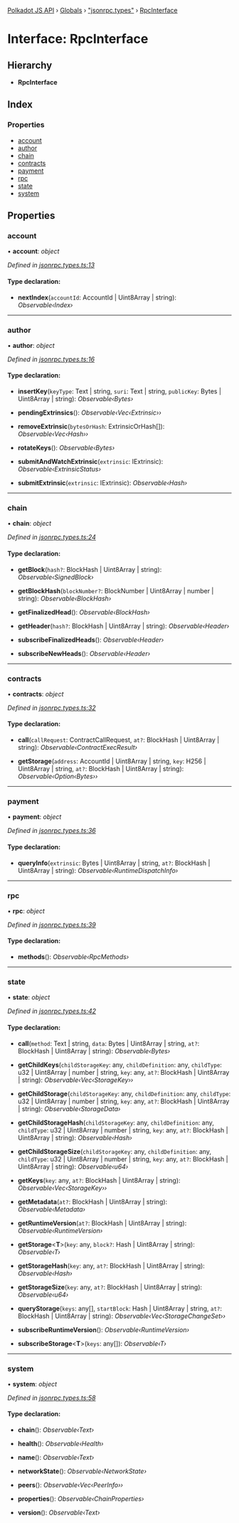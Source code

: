 [Polkadot JS API](../README.md) › [Globals](../globals.md) › ["jsonrpc.types"](../modules/_jsonrpc_types_.md) › [RpcInterface](_jsonrpc_types_.rpcinterface.md)

# Interface: RpcInterface

## Hierarchy

* **RpcInterface**

## Index

### Properties

* [account](_jsonrpc_types_.rpcinterface.md#account)
* [author](_jsonrpc_types_.rpcinterface.md#author)
* [chain](_jsonrpc_types_.rpcinterface.md#chain)
* [contracts](_jsonrpc_types_.rpcinterface.md#contracts)
* [payment](_jsonrpc_types_.rpcinterface.md#payment)
* [rpc](_jsonrpc_types_.rpcinterface.md#rpc)
* [state](_jsonrpc_types_.rpcinterface.md#state)
* [system](_jsonrpc_types_.rpcinterface.md#system)

## Properties

###  account

• **account**: *object*

*Defined in [jsonrpc.types.ts:13](https://github.com/polkadot-js/api/blob/3db15e73a5/packages/rpc-core/src/jsonrpc.types.ts#L13)*

#### Type declaration:

* **nextIndex**(`accountId`: AccountId | Uint8Array | string): *Observable‹Index›*

___

###  author

• **author**: *object*

*Defined in [jsonrpc.types.ts:16](https://github.com/polkadot-js/api/blob/3db15e73a5/packages/rpc-core/src/jsonrpc.types.ts#L16)*

#### Type declaration:

* **insertKey**(`keyType`: Text | string, `suri`: Text | string, `publicKey`: Bytes | Uint8Array | string): *Observable‹Bytes›*

* **pendingExtrinsics**(): *Observable‹Vec‹Extrinsic››*

* **removeExtrinsic**(`bytesOrHash`: ExtrinsicOrHash[]): *Observable‹Vec‹Hash››*

* **rotateKeys**(): *Observable‹Bytes›*

* **submitAndWatchExtrinsic**(`extrinsic`: IExtrinsic): *Observable‹ExtrinsicStatus›*

* **submitExtrinsic**(`extrinsic`: IExtrinsic): *Observable‹Hash›*

___

###  chain

• **chain**: *object*

*Defined in [jsonrpc.types.ts:24](https://github.com/polkadot-js/api/blob/3db15e73a5/packages/rpc-core/src/jsonrpc.types.ts#L24)*

#### Type declaration:

* **getBlock**(`hash?`: BlockHash | Uint8Array | string): *Observable‹SignedBlock›*

* **getBlockHash**(`blockNumber?`: BlockNumber | Uint8Array | number | string): *Observable‹BlockHash›*

* **getFinalizedHead**(): *Observable‹BlockHash›*

* **getHeader**(`hash?`: BlockHash | Uint8Array | string): *Observable‹Header›*

* **subscribeFinalizedHeads**(): *Observable‹Header›*

* **subscribeNewHeads**(): *Observable‹Header›*

___

###  contracts

• **contracts**: *object*

*Defined in [jsonrpc.types.ts:32](https://github.com/polkadot-js/api/blob/3db15e73a5/packages/rpc-core/src/jsonrpc.types.ts#L32)*

#### Type declaration:

* **call**(`callRequest`: ContractCallRequest, `at?`: BlockHash | Uint8Array | string): *Observable‹ContractExecResult›*

* **getStorage**(`address`: AccountId | Uint8Array | string, `key`: H256 | Uint8Array | string, `at?`: BlockHash | Uint8Array | string): *Observable‹Option‹Bytes››*

___

###  payment

• **payment**: *object*

*Defined in [jsonrpc.types.ts:36](https://github.com/polkadot-js/api/blob/3db15e73a5/packages/rpc-core/src/jsonrpc.types.ts#L36)*

#### Type declaration:

* **queryInfo**(`extrinsic`: Bytes | Uint8Array | string, `at?`: BlockHash | Uint8Array | string): *Observable‹RuntimeDispatchInfo›*

___

###  rpc

• **rpc**: *object*

*Defined in [jsonrpc.types.ts:39](https://github.com/polkadot-js/api/blob/3db15e73a5/packages/rpc-core/src/jsonrpc.types.ts#L39)*

#### Type declaration:

* **methods**(): *Observable‹RpcMethods›*

___

###  state

• **state**: *object*

*Defined in [jsonrpc.types.ts:42](https://github.com/polkadot-js/api/blob/3db15e73a5/packages/rpc-core/src/jsonrpc.types.ts#L42)*

#### Type declaration:

* **call**(`method`: Text | string, `data`: Bytes | Uint8Array | string, `at?`: BlockHash | Uint8Array | string): *Observable‹Bytes›*

* **getChildKeys**(`childStorageKey`: any, `childDefinition`: any, `childType`: u32 | Uint8Array | number | string, `key`: any, `at?`: BlockHash | Uint8Array | string): *Observable‹Vec‹StorageKey››*

* **getChildStorage**(`childStorageKey`: any, `childDefinition`: any, `childType`: u32 | Uint8Array | number | string, `key`: any, `at?`: BlockHash | Uint8Array | string): *Observable‹StorageData›*

* **getChildStorageHash**(`childStorageKey`: any, `childDefinition`: any, `childType`: u32 | Uint8Array | number | string, `key`: any, `at?`: BlockHash | Uint8Array | string): *Observable‹Hash›*

* **getChildStorageSize**(`childStorageKey`: any, `childDefinition`: any, `childType`: u32 | Uint8Array | number | string, `key`: any, `at?`: BlockHash | Uint8Array | string): *Observable‹u64›*

* **getKeys**(`key`: any, `at?`: BlockHash | Uint8Array | string): *Observable‹Vec‹StorageKey››*

* **getMetadata**(`at?`: BlockHash | Uint8Array | string): *Observable‹Metadata›*

* **getRuntimeVersion**(`at?`: BlockHash | Uint8Array | string): *Observable‹RuntimeVersion›*

* **getStorage**<**T**>(`key`: any, `block?`: Hash | Uint8Array | string): *Observable‹T›*

* **getStorageHash**(`key`: any, `at?`: BlockHash | Uint8Array | string): *Observable‹Hash›*

* **getStorageSize**(`key`: any, `at?`: BlockHash | Uint8Array | string): *Observable‹u64›*

* **queryStorage**(`keys`: any[], `startBlock`: Hash | Uint8Array | string, `at?`: BlockHash | Uint8Array | string): *Observable‹Vec‹StorageChangeSet››*

* **subscribeRuntimeVersion**(): *Observable‹RuntimeVersion›*

* **subscribeStorage**<**T**>(`keys`: any[]): *Observable‹T›*

___

###  system

• **system**: *object*

*Defined in [jsonrpc.types.ts:58](https://github.com/polkadot-js/api/blob/3db15e73a5/packages/rpc-core/src/jsonrpc.types.ts#L58)*

#### Type declaration:

* **chain**(): *Observable‹Text›*

* **health**(): *Observable‹Health›*

* **name**(): *Observable‹Text›*

* **networkState**(): *Observable‹NetworkState›*

* **peers**(): *Observable‹Vec‹PeerInfo››*

* **properties**(): *Observable‹ChainProperties›*

* **version**(): *Observable‹Text›*

